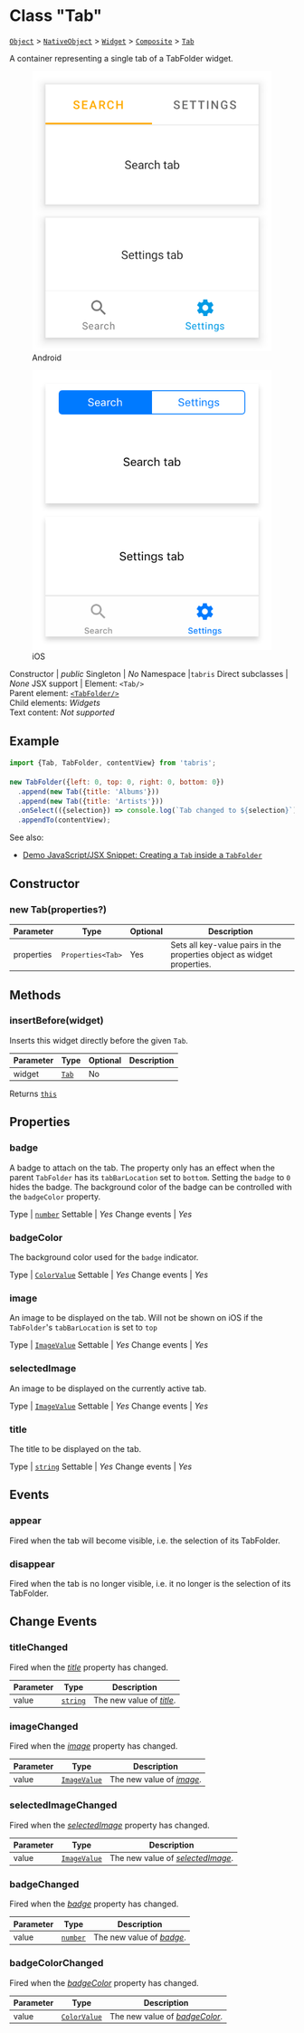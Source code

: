 ---
---
# Class "Tab"

<span style="white-space:nowrap;">[`Object`](https://developer.mozilla.org/en-US/docs/Web/JavaScript/Reference/Global_Objects/Object)</span> > <span style="white-space:nowrap;">[`NativeObject`](NativeObject.md)</span> > <span style="white-space:nowrap;">[`Widget`](Widget.md)</span> > <span style="white-space:nowrap;">[`Composite`](Composite.md)</span> > <span style="white-space:nowrap;">[`Tab`](Tab.md)</span>

A container representing a single tab of a TabFolder widget.


<div class="tabris-image"><figure><div><img srcset="img/android/Tab.png 2x" src="img/android/Tab.png" alt="Tab on Android"/></div><figcaption>Android</figcaption></figure><figure><div><img srcset="img/ios/Tab.png 2x" src="img/ios/Tab.png" alt="Tab on iOS"/></div><figcaption>iOS</figcaption></figure></div>

Constructor | *public*
Singleton | *No*
Namespace |`tabris`
Direct subclasses | *None*
JSX support | Element: `<Tab/>`<br/>Parent element: [`<TabFolder/>`](TabFolder.md)<br/>Child elements: *Widgets*<br/>Text content: *Not supported*<br/>

## Example
```js
import {Tab, TabFolder, contentView} from 'tabris';

new TabFolder({left: 0, top: 0, right: 0, bottom: 0})
  .append(new Tab({title: 'Albums'}))
  .append(new Tab({title: 'Artists'}))
  .onSelect(({selection}) => console.log(`Tab changed to ${selection}`))
  .appendTo(contentView);
```

See also:

- [Demo JavaScript/JSX Snippet: Creating a `Tab` inside a `TabFolder`](https://playground.tabris.com/?gitref=v3.0.0&snippet=tabfolder.jsx)

## Constructor

### new Tab(properties?)

Parameter|Type|Optional|Description
-|-|-|-
properties | <span style="white-space:nowrap;">`Properties<Tab>`</span> | Yes | Sets all key-value pairs in the properties object as widget properties.

## Methods

### insertBefore(widget)



Inserts this widget directly before the given `Tab`.


Parameter|Type|Optional|Description
-|-|-|-
widget | <span style="white-space:nowrap;">[`Tab`](Tab.md)</span> | No | 


Returns <span style="white-space:nowrap;">[`this`](#)</span>


## Properties

### badge


A badge to attach on the tab. The property only has an effect when the parent `TabFolder` has its `tabBarLocation` set to `bottom`. Setting the `badge` to `0` hides the badge. The background color of the badge can be controlled with the `badgeColor` property.

Type | <span style="white-space:nowrap;">[`number`](https://developer.mozilla.org/en-US/docs/Web/JavaScript/Data_structures#Number_type)</span>
Settable | *Yes*
Change events | *Yes*




### badgeColor


The background color used for the `badge` indicator.

Type | <span style="white-space:nowrap;">[`ColorValue`](../types.md#colorvalue)</span>
Settable | *Yes*
Change events | *Yes*




### image


An image to be displayed on the tab.  Will not be shown on iOS if the `TabFolder`'s `tabBarLocation` is set to `top`

Type | <span style="white-space:nowrap;">[`ImageValue`](../types.md#imagevalue)</span>
Settable | *Yes*
Change events | *Yes*




### selectedImage


An image to be displayed on the currently active tab.

Type | <span style="white-space:nowrap;">[`ImageValue`](../types.md#imagevalue)</span>
Settable | *Yes*
Change events | *Yes*




### title


The title to be displayed on the tab.

Type | <span style="white-space:nowrap;">[`string`](https://developer.mozilla.org/en-US/docs/Web/JavaScript/Data_structures#String_type)</span>
Settable | *Yes*
Change events | *Yes*





## Events

### appear

Fired when the tab will become visible, i.e. the selection of its TabFolder.

### disappear

Fired when the tab is no longer visible, i.e. it no longer is the selection of its TabFolder.

## Change Events

### titleChanged

Fired when the [*title*](#title) property has changed.

Parameter|Type|Description
-|-|-
value | <span style="white-space:nowrap;">[`string`](https://developer.mozilla.org/en-US/docs/Web/JavaScript/Data_structures#String_type)</span> | The new value of [*title*](#title).

### imageChanged

Fired when the [*image*](#image) property has changed.

Parameter|Type|Description
-|-|-
value | <span style="white-space:nowrap;">[`ImageValue`](../types.md#imagevalue)</span> | The new value of [*image*](#image).

### selectedImageChanged

Fired when the [*selectedImage*](#selectedimage) property has changed.

Parameter|Type|Description
-|-|-
value | <span style="white-space:nowrap;">[`ImageValue`](../types.md#imagevalue)</span> | The new value of [*selectedImage*](#selectedimage).

### badgeChanged

Fired when the [*badge*](#badge) property has changed.

Parameter|Type|Description
-|-|-
value | <span style="white-space:nowrap;">[`number`](https://developer.mozilla.org/en-US/docs/Web/JavaScript/Data_structures#Number_type)</span> | The new value of [*badge*](#badge).

### badgeColorChanged

Fired when the [*badgeColor*](#badgecolor) property has changed.

Parameter|Type|Description
-|-|-
value | <span style="white-space:nowrap;">[`ColorValue`](../types.md#colorvalue)</span> | The new value of [*badgeColor*](#badgecolor).

